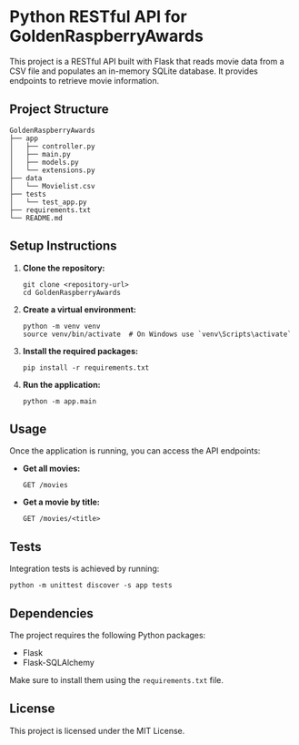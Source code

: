 # Python RESTful API for GoldenRaspberryAwards

This project is a RESTful API built with Flask that reads movie data from a CSV file and populates an in-memory SQLite database. It provides endpoints to retrieve movie information.

## Project Structure

```
GoldenRaspberryAwards
├── app
│   ├── controller.py
│   ├── main.py
│   ├── models.py
│   └── extensions.py
├── data
│   └── Movielist.csv
├── tests
│   └── test_app.py
├── requirements.txt
└── README.md
```

## Setup Instructions

1. **Clone the repository:**
   ```
   git clone <repository-url>
   cd GoldenRaspberryAwards
   ```

2. **Create a virtual environment:**
   ```
   python -m venv venv
   source venv/bin/activate  # On Windows use `venv\Scripts\activate`
   ```

3. **Install the required packages:**
   ```
   pip install -r requirements.txt
   ```

4. **Run the application:**
   ```
   python -m app.main
   ```

## Usage

Once the application is running, you can access the API endpoints:

- **Get all movies:**
  ```
  GET /movies
  ```

- **Get a movie by title:**
  ```
  GET /movies/<title>
  ```

## Tests
Integration tests is achieved by running:

```
python -m unittest discover -s app tests
```

## Dependencies

The project requires the following Python packages:

- Flask
- Flask-SQLAlchemy

Make sure to install them using the `requirements.txt` file.

## License

This project is licensed under the MIT License.